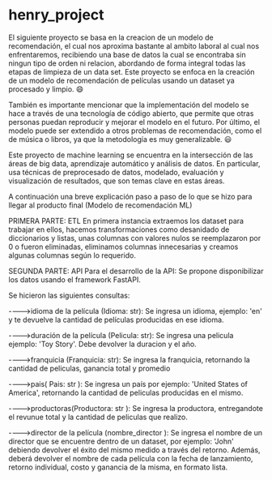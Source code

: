 # henry_project
El siguiente proyecto se basa en la creacion de un modelo de recomendación, el cual nos aproxima bastante al ambito laboral al cual nos enfrentaremos, recibiendo una base de datos la cual se encontraba sin ningun tipo de orden ni relacion, abordando de forma integral todas las etapas de limpieza de un data set.
Este proyecto se enfoca en la creación de un modelo de recomendación de películas usando un dataset ya procesado y limpio. 😄

También es importante mencionar que la implementación del modelo se hace a través de una tecnología de código abierto, que permite que otras personas puedan reproducir y mejorar el modelo en el futuro. Por último, el modelo puede ser extendido a otros problemas de recomendación, como el de música o libros, ya que la metodología es muy generalizable. 😃

Este proyecto de machine learning se encuentra en la intersección de las áreas de big data, aprendizaje automático y análisis de datos. En particular, usa técnicas de preprocesado de datos, modelado, evaluación y visualización de resultados, que son temas clave en estas áreas.

A continuación una breve explicación paso a paso de lo que se hizo para llegar al producto final (Modelo de recomendación ML)

PRIMERA PARTE: ETL
En primera instancia extraemos los dataset para trabajar en ellos, hacemos transformaciones como desanidado de diccionarios y listas, unas columnas con valores nulos se reemplazaron por 0 o fueron eliminadas, eliminamos columnas innecesarias y creamos algunas columnas según lo requerido.

SEGUNDA PARTE: API
Para el desarrollo de la API: Se propone disponibilizar los datos usando el framework FastAPI.

Se hicieron las siguientes consultas:

---->idioma de la película (Idioma: str): Se ingresa un idioma, ejemplo: 'en' y te devuelve la cantidad de películas producidas en ese idioma.

---->duración de la película (Pelicula: str): Se ingresa una pelicula ejemplo: 'Toy Story'. Debe devolver la duracion y el año.

---->franquicia (Franquicia: str): Se ingresa la franquicia, retornando la cantidad de peliculas, ganancia total y promedio

---->pais( Pais: str ): Se ingresa un país por ejemplo: 'United States of America', retornando la cantidad de peliculas producidas en el mismo.

---->productoras(Productora: str ): Se ingresa la productora, entregandote el revunue total y la cantidad de peliculas que realizo.

---->director de la película (nombre_director ): Se ingresa el nombre de un director que se encuentre dentro de un dataset, por ejemplo: 'John' debiendo devolver el éxito del mismo medido a través del retorno. Además, deberá devolver el nombre de cada película con la fecha de lanzamiento, retorno individual, costo y ganancia de la misma, en formato lista.
